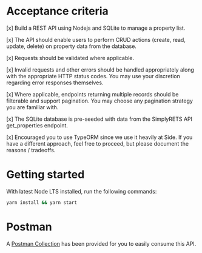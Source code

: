 # Acceptance criteria

[x] Build a REST API using Nodejs and SQLite to manage a property list.

[x] The API should enable users to perform CRUD actions (create, read, update, delete) on property data from the database.

[x] Requests should be validated where applicable.

[x] Invalid requests and other errors should be handled appropriately along with the appropriate HTTP status codes. You may use your discretion regarding error responses themselves.

[x] Where applicable, endpoints returning multiple records should be filterable and support pagination. You may choose any pagination strategy you are familiar with.

[x] The SQLite database is pre-seeded with data from the SimplyRETS API get_properties endpoint.

[x] Encouraged you to use TypeORM since we use it heavily at Side. If you have a different approach, feel free to proceed, but please document the reasons / tradeoffs.

# Getting started

With latest Node LTS installed, run the following commands:

```sh
yarn install && yarn start
```

# Postman

A [Postman Collection](postman_collection.json) has been provided for you to easily consume this API.
